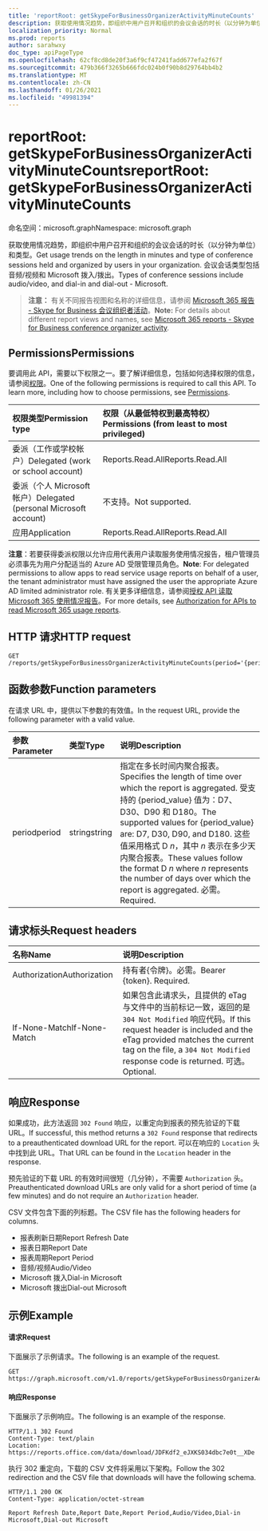 ```yaml
---
title: 'reportRoot: getSkypeForBusinessOrganizerActivityMinuteCounts'
description: 获取使用情况趋势，即组织中用户召开和组织的会议会话的时长（以分钟为单位）和类型。 会议会话类型包括音频/视频和 Microsoft 拨入/拨出。
localization_priority: Normal
ms.prod: reports
author: sarahwxy
doc_type: apiPageType
ms.openlocfilehash: 62cf8cd8de20f3a6f9cf47241fadd677efa2f67f
ms.sourcegitcommit: 479b366f3265b666fdc024b0f90b8d29764bb4b2
ms.translationtype: MT
ms.contentlocale: zh-CN
ms.lasthandoff: 01/26/2021
ms.locfileid: "49981394"
---
```

# <a name="reportroot-getskypeforbusinessorganizeractivityminutecounts"></a><span data-ttu-id="43ee7-104">reportRoot: getSkypeForBusinessOrganizerActivityMinuteCounts</span><span class="sxs-lookup"><span data-stu-id="43ee7-104">reportRoot: getSkypeForBusinessOrganizerActivityMinuteCounts</span></span>

<span data-ttu-id="43ee7-105">命名空间：microsoft.graph</span><span class="sxs-lookup"><span data-stu-id="43ee7-105">Namespace: microsoft.graph</span></span>

<span data-ttu-id="43ee7-106">获取使用情况趋势，即组织中用户召开和组织的会议会话的时长（以分钟为单位）和类型。</span><span class="sxs-lookup"><span data-stu-id="43ee7-106">Get usage trends on the length in minutes and type of conference sessions held and organized by users in your organization.</span></span> <span data-ttu-id="43ee7-107">会议会话类型包括音频/视频和 Microsoft 拨入/拨出。</span><span class="sxs-lookup"><span data-stu-id="43ee7-107">Types of conference sessions include audio/video, and dial-in and dial-out - Microsoft.</span></span>

> <span data-ttu-id="43ee7-108">**注意：** 有关不同报告视图和名称的详细信息，请参阅 [Microsoft 365 报告 - Skype for Business 会议组织者活动](https://support.office.com/client/Skype-for-Business-Online-conference-organized-activity-03a255d4-0e1d-4b24-b73d-7a62fae36254)。</span><span class="sxs-lookup"><span data-stu-id="43ee7-108">**Note:** For details about different report views and names, see [Microsoft 365 reports - Skype for Business conference organizer activity](https://support.office.com/client/Skype-for-Business-Online-conference-organized-activity-03a255d4-0e1d-4b24-b73d-7a62fae36254).</span></span>

## <a name="permissions"></a><span data-ttu-id="43ee7-109">Permissions</span><span class="sxs-lookup"><span data-stu-id="43ee7-109">Permissions</span></span>

<span data-ttu-id="43ee7-p103">要调用此 API，需要以下权限之一。要了解详细信息，包括如何选择权限的信息，请参阅[权限](/graph/permissions-reference)。</span><span class="sxs-lookup"><span data-stu-id="43ee7-p103">One of the following permissions is required to call this API. To learn more, including how to choose permissions, see [Permissions](/graph/permissions-reference).</span></span>

| <span data-ttu-id="43ee7-112">权限类型</span><span class="sxs-lookup"><span data-stu-id="43ee7-112">Permission type</span></span>                        | <span data-ttu-id="43ee7-113">权限（从最低特权到最高特权）</span><span class="sxs-lookup"><span data-stu-id="43ee7-113">Permissions (from least to most privileged)</span></span> |
| :------------------------------------- | :--------------------------------------- |
| <span data-ttu-id="43ee7-114">委派（工作或学校帐户）</span><span class="sxs-lookup"><span data-stu-id="43ee7-114">Delegated (work or school account)</span></span>     | <span data-ttu-id="43ee7-115">Reports.Read.All</span><span class="sxs-lookup"><span data-stu-id="43ee7-115">Reports.Read.All</span></span>                         |
| <span data-ttu-id="43ee7-116">委派（个人 Microsoft 帐户）</span><span class="sxs-lookup"><span data-stu-id="43ee7-116">Delegated (personal Microsoft account)</span></span> | <span data-ttu-id="43ee7-117">不支持。</span><span class="sxs-lookup"><span data-stu-id="43ee7-117">Not supported.</span></span>                           |
| <span data-ttu-id="43ee7-118">应用</span><span class="sxs-lookup"><span data-stu-id="43ee7-118">Application</span></span>                            | <span data-ttu-id="43ee7-119">Reports.Read.All</span><span class="sxs-lookup"><span data-stu-id="43ee7-119">Reports.Read.All</span></span>                         |

<span data-ttu-id="43ee7-120">**注意**：若要获得委派权限以允许应用代表用户读取服务使用情况报告，租户管理员必须事先为用户分配适当的 Azure AD 受限管理员角色。</span><span class="sxs-lookup"><span data-stu-id="43ee7-120">**Note**: For delegated permissions to allow apps to read service usage reports on behalf of a user, the tenant administrator must have assigned the user the appropriate Azure AD limited administrator role.</span></span> <span data-ttu-id="43ee7-121">有关更多详细信息，请参阅[授权 API 读取 Microsoft 365 使用情况报告](/graph/reportroot-authorization)。</span><span class="sxs-lookup"><span data-stu-id="43ee7-121">For more details, see [Authorization for APIs to read Microsoft 365 usage reports](/graph/reportroot-authorization).</span></span>

## <a name="http-request"></a><span data-ttu-id="43ee7-122">HTTP 请求</span><span class="sxs-lookup"><span data-stu-id="43ee7-122">HTTP request</span></span>


<!-- { "blockType": "ignored" } --> 

```http
GET /reports/getSkypeForBusinessOrganizerActivityMinuteCounts(period='{period_value}')
```

## <a name="function-parameters"></a><span data-ttu-id="43ee7-123">函数参数</span><span class="sxs-lookup"><span data-stu-id="43ee7-123">Function parameters</span></span>

<span data-ttu-id="43ee7-124">在请求 URL 中，提供以下参数的有效值。</span><span class="sxs-lookup"><span data-stu-id="43ee7-124">In the request URL, provide the following parameter with a valid value.</span></span>

| <span data-ttu-id="43ee7-125">参数</span><span class="sxs-lookup"><span data-stu-id="43ee7-125">Parameter</span></span> | <span data-ttu-id="43ee7-126">类型</span><span class="sxs-lookup"><span data-stu-id="43ee7-126">Type</span></span>   | <span data-ttu-id="43ee7-127">说明</span><span class="sxs-lookup"><span data-stu-id="43ee7-127">Description</span></span>                              |
| :-------- | :----- | :--------------------------------------- |
| <span data-ttu-id="43ee7-128">period</span><span class="sxs-lookup"><span data-stu-id="43ee7-128">period</span></span>    | <span data-ttu-id="43ee7-129">string</span><span class="sxs-lookup"><span data-stu-id="43ee7-129">string</span></span> | <span data-ttu-id="43ee7-130">指定在多长时间内聚合报表。</span><span class="sxs-lookup"><span data-stu-id="43ee7-130">Specifies the length of time over which the report is aggregated.</span></span> <span data-ttu-id="43ee7-131">受支持的 {period_value} 值为：D7、D30、D90 和 D180。</span><span class="sxs-lookup"><span data-stu-id="43ee7-131">The supported values for {period_value} are: D7, D30, D90, and D180.</span></span> <span data-ttu-id="43ee7-132">这些值采用格式 D *n*，其中 *n* 表示在多少天内聚合报表。</span><span class="sxs-lookup"><span data-stu-id="43ee7-132">These values follow the format D *n* where *n* represents the number of days over which the report is aggregated.</span></span> <span data-ttu-id="43ee7-133">必需。</span><span class="sxs-lookup"><span data-stu-id="43ee7-133">Required.</span></span> |

## <a name="request-headers"></a><span data-ttu-id="43ee7-134">请求标头</span><span class="sxs-lookup"><span data-stu-id="43ee7-134">Request headers</span></span>

| <span data-ttu-id="43ee7-135">名称</span><span class="sxs-lookup"><span data-stu-id="43ee7-135">Name</span></span>          | <span data-ttu-id="43ee7-136">说明</span><span class="sxs-lookup"><span data-stu-id="43ee7-136">Description</span></span>                              |
| :------------ | :--------------------------------------- |
| <span data-ttu-id="43ee7-137">Authorization</span><span class="sxs-lookup"><span data-stu-id="43ee7-137">Authorization</span></span> | <span data-ttu-id="43ee7-p106">持有者{令牌}。必需。</span><span class="sxs-lookup"><span data-stu-id="43ee7-p106">Bearer {token}. Required.</span></span>                |
| <span data-ttu-id="43ee7-140">If-None-Match</span><span class="sxs-lookup"><span data-stu-id="43ee7-140">If-None-Match</span></span> | <span data-ttu-id="43ee7-141">如果包含此请求头，且提供的 eTag 与文件中的当前标记一致，返回的是 `304 Not Modified` 响应代码。</span><span class="sxs-lookup"><span data-stu-id="43ee7-141">If this request header is included and the eTag provided matches the current tag on the file, a `304 Not Modified` response code is returned.</span></span> <span data-ttu-id="43ee7-142">可选。</span><span class="sxs-lookup"><span data-stu-id="43ee7-142">Optional.</span></span> |

## <a name="response"></a><span data-ttu-id="43ee7-143">响应</span><span class="sxs-lookup"><span data-stu-id="43ee7-143">Response</span></span>

<span data-ttu-id="43ee7-144">如果成功，此方法返回 `302 Found` 响应，以重定向到报表的预先验证的下载 URL。</span><span class="sxs-lookup"><span data-stu-id="43ee7-144">If successful, this method returns a `302 Found` response that redirects to a preauthenticated download URL for the report.</span></span> <span data-ttu-id="43ee7-145">可以在响应的 `Location` 头中找到此 URL。</span><span class="sxs-lookup"><span data-stu-id="43ee7-145">That URL can be found in the `Location` header in the response.</span></span>

<span data-ttu-id="43ee7-146">预先验证的下载 URL 的有效时间很短（几分钟），不需要 `Authorization` 头。</span><span class="sxs-lookup"><span data-stu-id="43ee7-146">Preauthenticated download URLs are only valid for a short period of time (a few minutes) and do not require an `Authorization` header.</span></span>

<span data-ttu-id="43ee7-147">CSV 文件包含下面的列标题。</span><span class="sxs-lookup"><span data-stu-id="43ee7-147">The CSV file has the following headers for columns.</span></span>

- <span data-ttu-id="43ee7-148">报表刷新日期</span><span class="sxs-lookup"><span data-stu-id="43ee7-148">Report Refresh Date</span></span>
- <span data-ttu-id="43ee7-149">报表日期</span><span class="sxs-lookup"><span data-stu-id="43ee7-149">Report Date</span></span>
- <span data-ttu-id="43ee7-150">报表周期</span><span class="sxs-lookup"><span data-stu-id="43ee7-150">Report Period</span></span>
- <span data-ttu-id="43ee7-151">音频/视频</span><span class="sxs-lookup"><span data-stu-id="43ee7-151">Audio/Video</span></span>
- <span data-ttu-id="43ee7-152">Microsoft 拨入</span><span class="sxs-lookup"><span data-stu-id="43ee7-152">Dial-in Microsoft</span></span>
- <span data-ttu-id="43ee7-153">Microsoft 拨出</span><span class="sxs-lookup"><span data-stu-id="43ee7-153">Dial-out Microsoft</span></span>

## <a name="example"></a><span data-ttu-id="43ee7-154">示例</span><span class="sxs-lookup"><span data-stu-id="43ee7-154">Example</span></span>

#### <a name="request"></a><span data-ttu-id="43ee7-155">请求</span><span class="sxs-lookup"><span data-stu-id="43ee7-155">Request</span></span>

<span data-ttu-id="43ee7-156">下面展示了示例请求。</span><span class="sxs-lookup"><span data-stu-id="43ee7-156">The following is an example of the request.</span></span>


<!--{
  "blockType": "ignored",
  "isComposable": true,
  "name": "reportroot_getskypeforbusinessorganizeractivityminutecounts"
}-->

```msgraph-interactive
GET https://graph.microsoft.com/v1.0/reports/getSkypeForBusinessOrganizerActivityMinuteCounts(period='D7')
```


#### <a name="response"></a><span data-ttu-id="43ee7-157">响应</span><span class="sxs-lookup"><span data-stu-id="43ee7-157">Response</span></span>

<span data-ttu-id="43ee7-158">下面展示了示例响应。</span><span class="sxs-lookup"><span data-stu-id="43ee7-158">The following is an example of the response.</span></span>

<!-- {
  "blockType": "response",
  "truncated": true,
  "@odata.type": "microsoft.graph.report"
} -->

```http
HTTP/1.1 302 Found
Content-Type: text/plain
Location: https://reports.office.com/data/download/JDFKdf2_eJXKS034dbc7e0t__XDe
```

<span data-ttu-id="43ee7-159">执行 302 重定向，下载的 CSV 文件将采用以下架构。</span><span class="sxs-lookup"><span data-stu-id="43ee7-159">Follow the 302 redirection and the CSV file that downloads will have the following schema.</span></span>

<!-- { "blockType": "ignored" } --> 

```http
HTTP/1.1 200 OK
Content-Type: application/octet-stream

Report Refresh Date,Report Date,Report Period,Audio/Video,Dial-in Microsoft,Dial-out Microsoft
```
<!-- uuid: 8fcb5dbc-d5aa-4681-8e31-b001d5168d79 
2015-10-25 14:57:30 UTC -->
<!-- {
  "type": "#page.annotation",
  "description": "Example",
  "keywords": "",
  "section": "documentation",
  "tocPath": "",
  "suppressions": [
  ]
}-->

